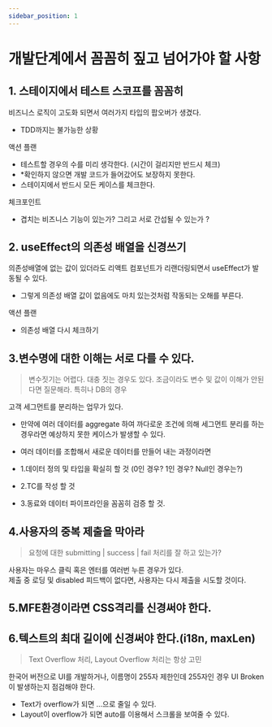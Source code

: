 ```yaml
---
sidebar_position: 1
---
```


# 개발단계에서 꼼꼼히 짚고 넘어가야 할 사항    

## 1. 스테이지에서 테스트 스코프를 꼼꼼히  

비즈니스 로직이 고도화 되면서 여러가지 타입의 팝오버가 생겼다.  
- TDD까지는 불가능한 상황  

액션 플랜  
- 테스트할 경우의 수를 미리 생각한다. (시간이 걸리지만 반드시 체크)  
- *확인하지 않으면 개발 코드가 들어갔어도 보장하지 못한다.  
- 스테이지에서 반드시 모든 케이스를 체크한다.  

체크포인트  
- 겹치는 비즈니스 기능이 있는가? 그리고 서로 간섭될 수 있는가 ?  

## 2. useEffect의 의존성 배열을 신경쓰기  

의존성배열에 없는 값이 있더라도 리액트 컴포넌트가 리랜더링되면서 useEffect가 발동될 수 있다.  
- 그렇게 의존성 배열 값이 없음에도 마치 있는것처럼 작동되는 오해를 부른다.   

액션 플랜  
- 의존성 배열 다시 체크하기  

## 3.변수명에 대한 이해는 서로 다를 수 있다.  

>변수짓기는 어렵다. 대충 짓는 경우도 있다. 조금이라도 변수 및 값이 이해가 안된다면 질문해라. 특히나 DB의 경우  

고객 세그먼트를 분리하는 업무가 있다.   
- 만약에 여러 데이터를 aggregate 하여 까다로운 조건에 의해 세그먼트 분리를 하는 경우라면 예상하지 못한 케이스가 발생할 수 있다.  
- 여러 데이터를 조합해서 새로운 데이터를 만들어 내는 과정이라면 

- 1.데이터 정의 및 타입을 확실히 할 것 (0인 경우? 1인 경우? Null인 경우는?)  
- 2.TC를 작성 할 것  
- 3.동료와 데이터 파이프라인을 꼼꼼히 검증 할 것.   


## 4.사용자의 중복 제출을 막아라  

>요청에 대한 submitting | success | fail 처리를 잘 하고 있는가?  

사용자는 마우스 클릭 혹은 엔터를 여러번 누른 경우가 있다.  
제출 중 로딩 및 disabled 피드백이 없다면, 사용자는 다시 제출을 시도할 것이다.  


## 5.MFE환경이라면 CSS격리를 신경써야 한다.  

>


## 6.텍스트의 최대 길이에 신경써야 한다.(i18n, maxLen)  
>Text Overflow 처리, Layout Overflow 처리는 항상 고민    

한국어 버전으로 UI를 개발하거나, 이름명이 255자 제한인데 255자인 경우 UI Broken이 발생하는지 점검해야 한다.  
- Text가 overflow가 되면 ...으로 줄일 수 있다.  
- Layout이 overflow가 되면 auto를 이용해서 스크롤을 보여줄 수 있다.   